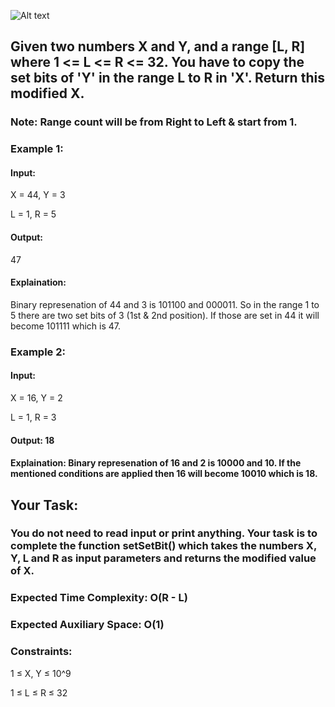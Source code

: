 ![Alt text](day2.png)

## Given two numbers X and Y, and a range [L, R] where 1 <= L <= R <= 32. You have to copy the set bits of 'Y' in the range L to R in 'X'. Return this modified X.

### Note: Range count will be from Right to Left & start from 1.

### Example 1:

#### Input: 
X = 44, Y = 3 

L = 1,  R = 5

#### Output: 
47

#### Explaination: 
Binary represenation of 44 and 3 is 101100 and 000011. So in the range 1 to 5 there are two set bits of 3 (1st & 2nd position). If those are set in 44 it will become 101111 which is 47.

### Example 2:

#### Input: 
X = 16, Y = 2

L = 1,  R = 3

#### Output: 18
#### Explaination: Binary represenation of 16 and 2 is 10000 and 10. If the mentioned conditions are applied then 16 will become 10010 which is 18.
## Your Task:
### You do not need to read input or print anything. Your task is to complete the function setSetBit() which takes the numbers X, Y, L and R as input parameters and returns the modified value of X.

### Expected Time Complexity: O(R - L)
### Expected Auxiliary Space: O(1)

### Constraints:
1 ≤ X, Y ≤ 10^9

1 ≤ L ≤ R ≤ 32


